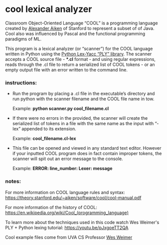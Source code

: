 # cool lexical analyzer 
Classroom Object-Oriented Language “COOL” is a programming language created by [Alexander Aiken](https://theory.stanford.edu/~aiken/ "Alexander Aiken") of Stanford to represent a subset of of Java. Cool also was influenced by Pascal and the functional programming paradigms of ML.

This program is a lexical analyzer (or “scanner”) for the COOL language written in Python using the [Python Lex-Yacc “PLY” library](http://www.dabeaz.com/ply/ "PLY"). The scanner accepts a COOL source file - __*.cl__ format - and using regular expressions, reads through the .cl file to return a serialized list of COOL tokens - or an empty output file with an error written to the command line.
### instructions:
* Run the program by placing a .cl file in the executable’s directory and run python with the scanner filename and the COOL file name in tow. 

    Example: __python scanner.py cool_filename.cl__

* If there were no errors in the provided, the scanner will create the serialized list of tokens in a file with the same name as the input with “-lex” appended to its extension. 

    Example: __cool_filename.cl-lex__
    
* This file can be opened and viewed in any standard text editor. However if your inputted COOL program does in fact contain improper tokens, the scanner will spit out an error message to the console.

    Example: __ERROR: line_number: Lexer: message__


### notes:
For more information on COOL language rules and syntax:
https://theory.stanford.edu/~aiken/software/cool/cool-manual.pdf

For more information of the history of COOL:
https://en.wikipedia.org/wiki/Cool_(programming_language)

To learn more about the techniques used in this code watch Wes Weimer's PLY + Python lexing tutorial:
https://youtu.be/pJxgoeTT2QA

Cool example files come from UVA CS Professor [Wes Weimer](http://www.cs.virginia.edu/~weimer/ "Wes Weimer")